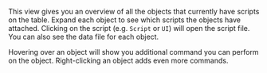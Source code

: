 This view gives you an overview of all the objects that currently have scripts on the table.
Expand each object to see which scripts the objects have attached.
Clicking on the script (e.g. `Script` or `UI`) will open the script file.
You can also see the data file for each object.

Hovering over an object will show you additional command you can perform on the object.
Right-clicking an object adds even more commands.
